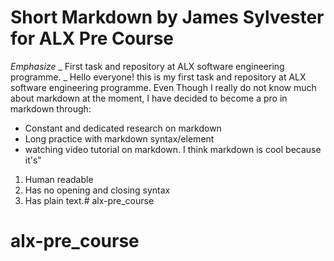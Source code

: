 # Short Markdown by James Sylvester for ALX Pre Course
*Emphasize* _ First task and repository at ALX software engineering programme.  _
 Hello everyone! this is my first task and repository at ALX software engineering programme.
Even Though I really do not know much about markdown at the moment, I have decided to become a pro in markdown through:
* Constant and dedicated research on markdown
* Long practice with markdown syntax/element
* watching video tutorial on markdown.
I think markdown is cool because it's"
1. Human readable
2. Has no opening and closing syntax
3. Has plain text.# alx-pre_course
# alx-pre_course
